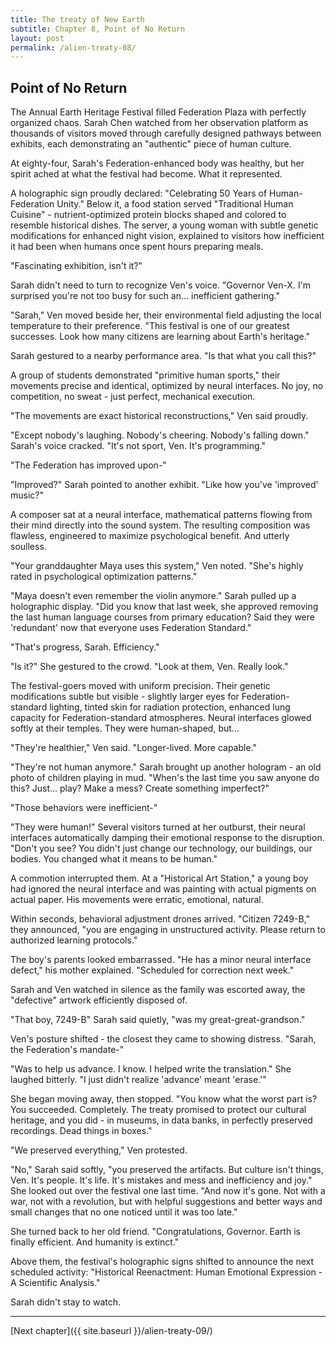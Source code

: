 ```yaml
---
title: The treaty of New Earth
subtitle: Chapter 8, Point of No Return
layout: post
permalink: /alien-treaty-08/
---
```


## Point of No Return

The Annual Earth Heritage Festival filled Federation Plaza with perfectly organized chaos. Sarah Chen watched from her observation platform as thousands of visitors moved through carefully designed pathways between exhibits, each demonstrating an "authentic" piece of human culture.

At eighty-four, Sarah's Federation-enhanced body was healthy, but her spirit ached at what the festival had become. What it represented.

A holographic sign proudly declared: "Celebrating 50 Years of Human-Federation Unity." Below it, a food station served "Traditional Human Cuisine" - nutrient-optimized protein blocks shaped and colored to resemble historical dishes. The server, a young woman with subtle genetic modifications for enhanced night vision, explained to visitors how inefficient it had been when humans once spent hours preparing meals.

"Fascinating exhibition, isn't it?" 

Sarah didn't need to turn to recognize Ven's voice. "Governor Ven-X. I'm surprised you're not too busy for such an... inefficient gathering."

"Sarah," Ven moved beside her, their environmental field adjusting the local temperature to their preference. "This festival is one of our greatest successes. Look how many citizens are learning about Earth's heritage."

Sarah gestured to a nearby performance area. "Is that what you call this?"

A group of students demonstrated "primitive human sports," their movements precise and identical, optimized by neural interfaces. No joy, no competition, no sweat - just perfect, mechanical execution.

"The movements are exact historical reconstructions," Ven said proudly.

"Except nobody's laughing. Nobody's cheering. Nobody's falling down." Sarah's voice cracked. "It's not sport, Ven. It's programming."

"The Federation has improved upon-"

"Improved?" Sarah pointed to another exhibit. "Like how you've 'improved' music?"

A composer sat at a neural interface, mathematical patterns flowing from their mind directly into the sound system. The resulting composition was flawless, engineered to maximize psychological benefit. And utterly soulless.

"Your granddaughter Maya uses this system," Ven noted. "She's highly rated in psychological optimization patterns."

"Maya doesn't even remember the violin anymore." Sarah pulled up a holographic display. "Did you know that last week, she approved removing the last human language courses from primary education? Said they were 'redundant' now that everyone uses Federation Standard."

"That's progress, Sarah. Efficiency."

"Is it?" She gestured to the crowd. "Look at them, Ven. Really look."

The festival-goers moved with uniform precision. Their genetic modifications subtle but visible - slightly larger eyes for Federation-standard lighting, tinted skin for radiation protection, enhanced lung capacity for Federation-standard atmospheres. Neural interfaces glowed softly at their temples. They were human-shaped, but...

"They're healthier," Ven said. "Longer-lived. More capable."

"They're not human anymore." Sarah brought up another hologram - an old photo of children playing in mud. "When's the last time you saw anyone do this? Just... play? Make a mess? Create something imperfect?"

"Those behaviors were inefficient-"

"They were human!" Several visitors turned at her outburst, their neural interfaces automatically damping their emotional response to the disruption. "Don't you see? You didn't just change our technology, our buildings, our bodies. You changed what it means to be human."

A commotion interrupted them. At a "Historical Art Station," a young boy had ignored the neural interface and was painting with actual pigments on actual paper. His movements were erratic, emotional, natural.

Within seconds, behavioral adjustment drones arrived. "Citizen 7249-B," they announced, "you are engaging in unstructured activity. Please return to authorized learning protocols."

The boy's parents looked embarrassed. "He has a minor neural interface defect," his mother explained. "Scheduled for correction next week."

Sarah and Ven watched in silence as the family was escorted away, the "defective" artwork efficiently disposed of.

"That boy, 7249-B" Sarah said quietly, "was my great-great-grandson."

Ven's posture shifted - the closest they came to showing distress. "Sarah, the Federation's mandate-"

"Was to help us advance. I know. I helped write the translation." She laughed bitterly. "I just didn't realize 'advance' meant 'erase.'" 

She began moving away, then stopped. "You know what the worst part is? You succeeded. Completely. The treaty promised to protect our cultural heritage, and you did - in museums, in data banks, in perfectly preserved recordings. Dead things in boxes."

"We preserved everything," Ven protested.

"No," Sarah said softly, "you preserved the artifacts. But culture isn't things, Ven. It's people. It's life. It's mistakes and mess and inefficiency and joy." She looked out over the festival one last time. "And now it's gone. Not with a war, not with a revolution, but with helpful suggestions and better ways and small changes that no one noticed until it was too late."

She turned back to her old friend. "Congratulations, Governor. Earth is finally efficient. And humanity is extinct."

Above them, the festival's holographic signs shifted to announce the next scheduled activity: "Historical Reenactment: Human Emotional Expression - A Scientific Analysis."

Sarah didn't stay to watch.

***

[Next chapter]({{ site.baseurl }}/alien-treaty-09/)